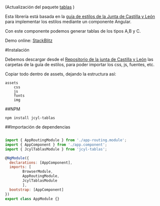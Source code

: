 (Actualización del paquete [tablas](https://www.npmjs.com/package/tablas) )

Esta librería está basada en la [guía de estilos de la Junta de Castilla y León](https://www.jcyl.es/junta/guia/guia-estilos.html) para implementar los estilos mediante un componente Angular.

Con este componente podemos generar tablas de los tipos A,B y C.

Demo online: [StackBlitz](https://stackblitz.com/edit/angular-p96rqn)

#Instalación

Debemos descargar desde el [Repositorio de la junta de Castilla y León](https://github.com/juntadecastillayleon) las carpetas de la guía de estilos, para poder importar los css, js, fuentes, etc.

Copiar todo dentro de assets, dejando la estructura así:
```
assets
    css
    js
    fonts
    img
```

##NPM
```shell
npm install jcyl-tablas
```

##Importación de dependencias

```js

import { AppRoutingModule } from './app-routing.module';
import { AppComponent } from './app.component';
import { JcylTablasModule } from 'jcyl-tablas';

@NgModule({
  declarations: [AppComponent],
  imports: [
        BrowserModule,
        AppRoutingModule,
        JcylTablasModule
        ],
  bootstrap: [AppComponent]
})
export class AppModule {}
```
